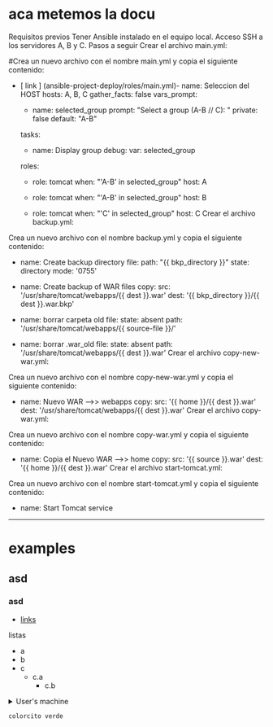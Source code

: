# aca metemos la docu

Requisitos previos
Tener Ansible instalado en el equipo local.
Acceso SSH a los servidores A, B y C.
Pasos a seguir
Crear el archivo main.yml:

#Crea un nuevo archivo con el nombre main.yml y copia el siguiente contenido:

- [ link ] \(ansible-project-deploy/roles/main.yml)- name: Seleccion del HOST
  hosts: A, B, C
  gather_facts: false
  vars_prompt:
    - name: selected_group
      prompt: "Select a group (A-B  //  C): "
      private: false
      default: "A-B"

  tasks:
    - name: Display group
      debug:
        var: selected_group

  roles:
    - role: tomcat
      when: "'A-B' in selected_group"
      host: A

    - role: tomcat
      when: "'A-B' in selected_group"
      host: B

    - role: tomcat
      when: "'C' in selected_group"
      host: C
Crear el archivo backup.yml:

Crea un nuevo archivo con el nombre backup.yml y copia el siguiente contenido:

- name: Create backup directory
  file:
    path: "{{ bkp_directory }}"
    state: directory
    mode: '0755'

- name: Create backup of WAR files
  copy:
    src: '/usr/share/tomcat/webapps/{{ dest }}.war'
    dest: '{{ bkp_directory }}/{{ dest }}.war.bkp'

- name: borrar carpeta old
  file:
    state: absent
    path: '/usr/share/tomcat/webapps/{{ source-file }}/'

- name: borrar .war_old
  file:
    state: absent
    path: '/usr/share/tomcat/webapps/{{ dest }}.war'
Crear el archivo copy-new-war.yml:

Crea un nuevo archivo con el nombre copy-new-war.yml y copia el siguiente contenido:

- name: Nuevo WAR -->> webapps
  copy:
    src: '{{ home }}/{{ dest }}.war'
    dest: '/usr/share/tomcat/webapps/{{ dest }}.war'
Crear el archivo copy-war.yml:

Crea un nuevo archivo con el nombre copy-war.yml y copia el siguiente contenido:

- name: Copia el Nuevo WAR -->> home
  copy:
    src: '{{ source }}.war'
    dest: '{{ home }}/{{ dest }}.war'
Crear el archivo start-tomcat.yml:

Crea un nuevo archivo con el nombre start-tomcat.yml y copia el siguiente contenido:

- name: Start Tomcat service



---

# examples
## asd
### asd
- [links](./role/tomcat/task/buckup.yml)

listas 
- a
- b 
- c 
  - c.a
    - c.b

<details>
<summary>User's machine</summary>

- Ansible Install
- Internet Access
- Access to the 6 nodes
- Access to the repository
</details>

``` colorcito verde ```
